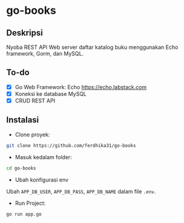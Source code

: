 # go-books

## Deskripsi

Nyoba REST API Web server daftar katalog buku menggunakan Echo framework, Gorm, dan MySQL.

## To-do

- [x] Go Web Framework: Echo https://echo.labstack.com
- [x] Koneksi ke database MySQL
- [x] CRUD REST API

## Instalasi

* Clone proyek:

```bash
git clone https://github.com/ferdhika31/go-books
```

* Masuk kedalam folder:

```bash
cd go-books
```

* Ubah konfigurasi env

Ubah `APP_DB_USER`, `APP_DB_PASS`, `APP_DB_NAME` dalam file `.env`.

* Run Project:

```bash
go run app.go
```
